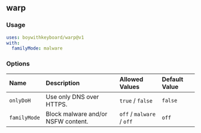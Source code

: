 ## warp

### Usage

```yaml
uses: boywithkeyboard/warp@v1
with:
  familyMode: malware
```

### Options

| Name | Description | Allowed Values | Default Value |
| :--- | :--- | :--- | :--- |
| `onlyDoH` | Use only DNS over HTTPS. | `true` / `false` | `false` |
| `familyMode` | Block malware and/or NSFW content. | `off` / `malware` / `off` | `off` |
